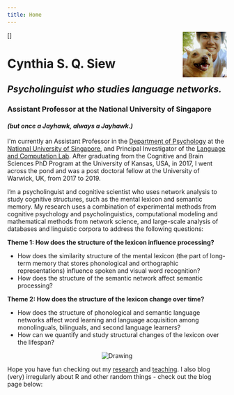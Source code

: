 ```yaml
---
title: Home
---
```


[<img src="img/profile2.jpg" style="max-width:20%;min-width:60px;float:right;" alt="profile" />]

# Cynthia S. Q. Siew

## _Psycholinguist who studies language networks._

### Assistant Professor at the National University of Singapore 

#### _(but once a Jayhawk, always a Jayhawk.)_

I'm currently an Assistant Professor in the [Department of Psychology](https://fass.nus.edu.sg/psy/) at the [National University of Singapore](https://www.nus.edu.sg/), and Principal Investigator of the [Language and Computation Lab](https://langcomplab.github.io). After graduating from the Cognitive and Brain Sciences PhD Program at the University of Kansas, USA, in 2017, I went across the pond and was a post doctoral fellow at the University of Warwick, UK, from 2017 to 2019.      

I’m a psycholinguist and cognitive scientist who uses network analysis to study cognitive structures, such as the mental lexicon and semantic memory. My research uses a combination of experimental methods from cognitive psychology and psycholinguistics, computational modeling and mathematical methods from network science, and large-scale analysis of databases and linguistic corpora to address the following questions:

**Theme 1: How does the structure of the lexicon influence processing?**

* How does the similarity structure of the mental lexicon (the part of long-term memory that stores phonological and orthographic representations) influence spoken and visual word recognition?
* How does the structure of the semantic network affect semantic processing?

**Theme 2: How does the structure of the lexicon change over time?**

* How does the structure of phonological and semantic language networks affect word learning and language acquisition among monolinguals, bilinguals, and second language learners?
* How can we quantify and study structural changes of the lexicon over the lifespan?

<p align="center"><center><img src="/img/this_one.png" alt="Drawing" class="center" style="width: 400px;"/></center></p>  

Hope you have fun checking out my [research](/publications) and [teaching](/teaching). I also blog (very) irregularly about R and other random things - check out the blog page below:  
